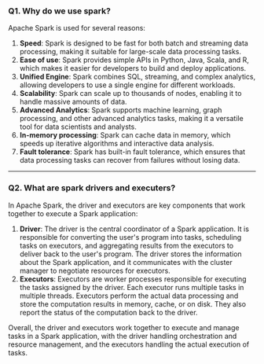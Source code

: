 ### Q1. Why do we use spark?
  Apache Spark is used for several reasons:
  1. **Speed**: Spark is designed to be fast for both batch and streaming data processing, making it suitable for large-scale data processing tasks.
  2. **Ease of use**: Spark provides simple APIs in Python, Java, Scala, and R, which makes it easier for developers to build and deploy applications.
  3. **Unified Engine**: Spark combines SQL, streaming, and complex analytics, allowing developers to use a single engine for different workloads.
  4. **Scalability**: Spark can scale up to thousands of nodes, enabling it to handle massive amounts of data.
  5. **Advanced Analytics**: Spark supports machine learning, graph processing, and other advanced analytics tasks, making it a versatile tool for data scientists and analysts.
  6. **In-memory processing**: Spark can cache data in memory, which speeds up iterative algorithms and interactive data analysis.
  7. **Fault tolerance**: Spark has built-in fault tolerance, which ensures that data processing tasks can recover from failures without losing data.
----
### Q2. What are spark drivers and executers?
  In Apache Spark, the driver and executors are key components that work together to execute a Spark application:
  1. **Driver**: The driver is the central coordinator of a Spark application. It is responsible for converting the user's program into tasks, scheduling tasks on executors, and aggregating results from the executors to deliver back to the user's program. The driver stores the information about the Spark application, and it communicates with the cluster manager to negotiate resources for executors.
  2. **Executors**: Executors are worker processes responsible for executing the tasks assigned by the driver. Each executor runs multiple tasks in multiple threads. Executors perform the actual data processing and store the computation results in memory, cache, or on disk. They also report the status of the computation back to the driver.
     
  Overall, the driver and executors work together to execute and manage tasks in a Spark application, with the driver handling orchestration and resource management, and the executors handling the actual execution of tasks.
